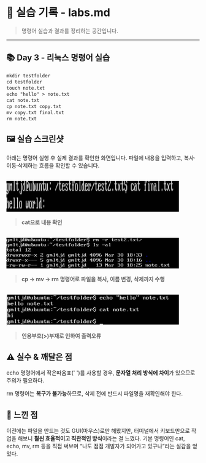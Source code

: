 # 🧪 실습 기록 - labs.md

> 명령어 실습과 결과를 정리하는 공간입니다.

---

## 📚 Day 3 - 리눅스 명령어 실습

```
mkdir testfolder
cd testfolder
touch note.txt
echo "hello" > note.txt
cat note.txt
cp note.txt copy.txt
mv copy.txt final.txt
rm note.txt
```

## 🖼️ 실습 스크린샷

아래는 명령어 실행 후 실제 결과를 확인한 화면입니다.
파일에 내용을 입력하고, 복사·이동·삭제하는 흐름을 확인할 수 있습니다.

 <br> <img src="./images/day2-cat-output.png" width="450" height="80"/>

> **cat으로 내용 확인**

<br> <img src="./images/Day2-rm-result.png" width="450" height="80"/>

> **cp → mv → rm 명령어로 파일을 복사, 이름 변경, 삭제까지 수행**

<br> <img src="./images/Day2-error-example.png" width="450" height="80"/>

> **인용부호(>)부재로 인하여 출력오류**


## ⚠️ 실수 & 깨달은 점

echo 명령어에서 작은따옴표(' ')를 사용할 경우, **문자열 처리 방식에 차이**가 있으므로 주의가 필요하다.

rm 명령어는 **복구가 불가능**하므로, 삭제 전에 반드시 파일명을 재확인해야 한다.

## 💭 느낀 점
이전에는 파일을 만드는 것도 GUI(마우스)로만 해봤지만,
터미널에서 키보드만으로 작업을 해보니 **훨씬 효율적이고 직관적인 방식**이라는 걸 느꼈다.
기본 명령어인 cat, echo, mv, rm 등을 직접 써보며
“나도 점점 개발자가 되어가고 있구나”라는 실감을 얻었다.
